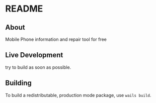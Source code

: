 # README

## About

Mobile Phone information and repair tool for free 

## Live Development

try to build as soon as possible.

## Building

To build a redistributable, production mode package, use `wails build`.
